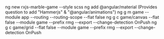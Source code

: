ng new rxjs-marble-game --style scss
ng add @angular/material (Provides question to add "Hammerjs" & "@angular/animations")
ng g m game --module app --routing --routing-scope --flat false
ng g c game/canvas --flat false --module game --prefix rmg --export --change-detection OnPush
ng g c game/grid --flat false --module game --prefix rmg --export --change-detection OnPush